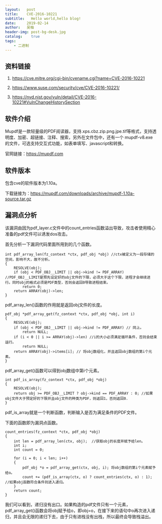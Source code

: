 ```yaml
---
layout:   post
title:    CVE-2016-10221
subtitle:   Hello world,hello blog!
date:     2019-02-14
author:   吴柚
header-img: post-bg-desk.jpg
catalog:    true
tags:
    - 二进制
---
```


## 资料链接

1. https://cve.mitre.org/cgi-bin/cvename.cgi?name=CVE-2016-10221

2. https://www.suse.com/security/cve/CVE-2016-10221/

3. https://nvd.nist.gov/vuln/detail/CVE-2016-10221#VulnChangeHistorySection


## 软件介绍

Mupdf是一款轻量级的PDF阅读器，支持.xps.cbz.zip.png.jpe.tif等格式，支持透明度、加密、超链接、注释、搜索，另外在文件包中，还有一个 mupdf-v8.exe 的文件，可选支持交互式功能，如表单填写、javascript和转换。

官网链接：https://mupdf.com


## 软件版本

包含cve的软件版本为1.10a。

下载链接为：https://mupdf.com/downloads/archive/mupdf-1.10a-source.tar.gz


## 漏洞点分析

该漏洞由因为pdf_layer.c文件中的count_entries函数溢出导致，攻击者使用精心准备的pdf文件可以诱发dos攻击。

首先分析一下漏洞代码里面所用到的几个函数。


```
int pdf_array_len(fz_context *ctx, pdf_obj *obj) //ctx被定义为一段存储的空间，影响不大，故不分析。
{
	RESOLVE(obj);
	if (obj < PDF_OBJ__LIMIT || obj->kind != PDF_ARRAY) //PDF_OBJ__LIMIT是预先设定好的obj文件的下限，必须大于这个下限，进程才会继续进行。同时obj的格式必须是PDF类型，否则会返回0导致进程结束。
		return 0;
	return ARRAY(obj)->len;
}
```

pdf_array_len()函数的作用就是返回obj文件的长度。


```
pdf_obj *pdf_array_get(fz_context *ctx, pdf_obj *obj, int i)
{
	RESOLVE(obj);
	if (obj < PDF_OBJ__LIMIT || obj->kind != PDF_ARRAY) // 同上。
		return NULL;
	if (i < 0 || i >= ARRAY(obj)->len) //i的大小必须满足循环条件，否则会结束运行。
		return NULL;
	return ARRAY(obj)->items[i]; // 将obj数组化，并且返回obj数组的第i个元素。
}
```

pdf_array_get()函数可以得到obj数组中第i个元素。


```
int pdf_is_array(fz_context *ctx, pdf_obj *obj)
{
	RESOLVE(obj);
	return obj >= PDF_OBJ__LIMIT ? obj->kind == PDF_ARRAY : 0; //如果obj文件大于预定好的下限并且obj文件的种类为PDF，则返回1，否则返回0.
}
```
pdf_is_array就是一个判断函数，判断输入是否为满足条件的PDF文件。



下面的函数即为漏洞点函数。
```
count_entries(fz_context *ctx, pdf_obj *obj)
{
	int len = pdf_array_len(ctx, obj);  //获取obj的长度并赋予给len。
	int i;
	int count = 0;

	for (i = 0; i < len; i++)
	{
		pdf_obj *o = pdf_array_get(ctx, obj, i); 将obj数组的第i个元素赋予给o。
		count += (pdf_is_array(ctx, o) ? count_entries(ctx, o) : 1); //如果obj函数符合条件则进入递归。
	}
	return count;
}
```


我们可以看到，递归没有出口。如果构造的pdf文件只有一个元素，pdf_array_get()函数会将obj赋予给o，即obj=o，在接下来的语句中o再次进入递归，并且会无限的递归下去，由于只有进栈没有出栈，所以最终会导致栈溢出。


